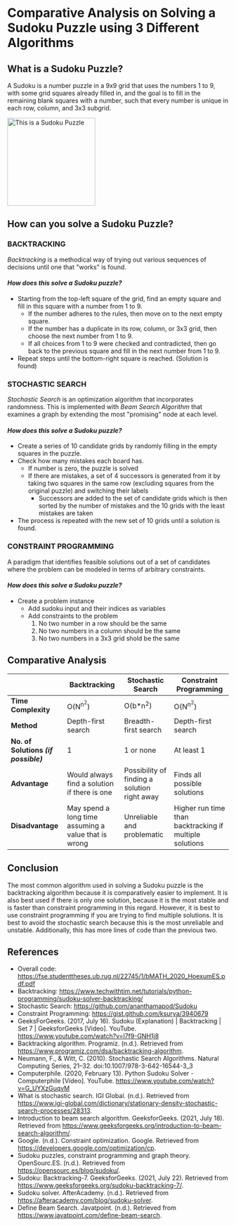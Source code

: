 # Comparative Analysis on Solving a Sudoku Puzzle using 3 Different Algorithms

## **What is a Sudoku Puzzle?**

A Sudoku is a number puzzle in a 9x9 grid that uses the numbers 1 to 9, with some grid squares already filled in, and the goal is to fill in the remaining blank squares with a number, such that every number is unique in each row, column, and 3x3 subgrid.

<img src="https://www.rd.com/wp-content/uploads/2020/12/Sudoku3.jpg" alt="This is a Sudoku Puzzle" width="200">

## **How can you solve a Sudoku Puzzle?**

### **BACKTRACKING**

_Backtracking_ is a methodical way of trying out various sequences of decisions until one that "works" is found.

#### **_How does this solve a Sudoku puzzle?_**

- Starting from the top-left square of the grid, find an empty square and fill in this square with a number from 1 to 9.
  - If the number adheres to the rules, then move on to the next empty square.
  - If the number has a duplicate in its row, column, or 3x3 grid, then choose the next number from 1 to 9.
  - If all choices from 1 to 9 were checked and contradicted, then go back to the previous square and fill in the next number from 1 to 9.
- Repeat steps until the bottom-right square is reached. (Solution is found)

### **STOCHASTIC SEARCH**

_Stochastic Search_ is an optimization algorithm that incorporates randomness. This is implemented with _Beam Search Algorithm_ that examines a graph by extending the most "promising" node at each level.

#### **_How does this solve a Sudoku puzzle?_**

- Create a series of 10 candidate grids by randomly filling in the empty squares in the puzzle.
- Check how many mistakes each board has.
  - If number is zero, the puzzle is solved
  - If there are mistakes, a set of 4 successors is generated from it by taking two squares in the same row (excluding squares from the original puzzle) and switching their labels
    - Successors are added to the set of candidate grids which is then sorted by the number of mistakes and the 10 grids with the least mistakes are taken
- The process is repeated with the new set of 10 grids until a solution is found.

### **CONSTRAINT PROGRAMMING**

A paradigm that identifies feasible solutions out of a set of candidates where the problem can be modeled in terms of arbitrary constraints.

#### **_How does this solve a Sudoku puzzle?_**

- Create a problem instance
  - Add sudoku input and their indices as variables
  - Add constraints to the problem
    1. No two number in a row should be the same
    2. No two numbers in a column should be the same
    3. No two numbers in a 3x3 grid shold be the same

## **Comparative Analysis**

|                                      | Backtracking                                         | Stochastic Search                            | Constraint Programming                                  |
| ------------------------------------ | ---------------------------------------------------- | -------------------------------------------- | ------------------------------------------------------- |
| **Time Complexity**                  | Ο(N<sup>n<sup>2</sup></sup>)                         | O(b\*n<sup>2</sup>)                          | Ο(N<sup>n<sup>2</sup></sup>)                            |
| **Method**                           | Depth-first search                                   | Breadth-first search                         | Depth-first search                                      |
| **No. of Solutions _(if possible)_** | 1                                                    | 1 or none                                    | At least 1                                              |
| **Advantage**                        | Would always find a solution if there is one         | Possibility of finding a solution right away | Finds all possible solutions                            |
| **Disadvantage**                     | May spend a long time assuming a value that is wrong | Unreliable and problematic                   | Higher run time than backtracking if multiple solutions |

## **Conclusion**

The most common algorithm used in solving a Sudoku puzzle is the backtracking algorithm because it is comparatively easier to implement. It is also best used if there is only one solution, because it is the most stable and is faster than constraint programming in this regard. However, it is best to use constraint programming if you are trying to find multiple solutions. It is best to avoid the stochastic search because this is the most unreliable and unstable. Additionally, this has more lines of code than the previous two.

## **References**

- Overall code: https://fse.studenttheses.ub.rug.nl/22745/1/bMATH_2020_HoexumES.pdf.pdf
- Backtracking: https://www.techwithtim.net/tutorials/python-programming/sudoku-solver-backtracking/
- Stochastic Search: https://github.com/ananthamapod/Sudoku
- Constraint Programming: https://gist.github.com/ksurya/3940679
- GeeksForGeeks. (2017, July 16). Sudoku (Explanation) | Backtracking | Set 7 | GeeksforGeeks [Video]. YouTube. https://www.youtube.com/watch?v=l7f9-GNH1j8
- Backtracking algorithm. Programiz. (n.d.). Retrieved from https://www.programiz.com/dsa/backtracking-algorithm.
- Neumann, F., & Witt, C. (2010). Stochastic Search Algorithms. Natural Computing Series, 21–32. doi:10.1007/978-3-642-16544-3_3
- Computerphile. (2020, February 13). Python Sudoku Solver - Computerphile [Video]. YouTube. https://www.youtube.com/watch?v=G_UYXzGuqvM
- What is stochastic search. IGI Global. (n.d.). Retrieved from https://www.igi-global.com/dictionary/stationary-density-stochastic-search-processes/28313.
- Introduction to beam search algorithm. GeeksforGeeks. (2021, July 18). Retrieved from https://www.geeksforgeeks.org/introduction-to-beam-search-algorithm/.
- Google. (n.d.). Constraint optimization. Google. Retrieved from https://developers.google.com/optimization/cp.
- Sudoku puzzles, constraint programming and graph theory. OpenSourc.ES. (n.d.). Retrieved from https://opensourc.es/blog/sudoku/.
- Sudoku: Backtracking-7. GeeksforGeeks. (2021, July 22). Retrieved from https://www.geeksforgeeks.org/sudoku-backtracking-7/.
- Sudoku solver. AfterAcademy. (n.d.). Retrieved from https://afteracademy.com/blog/sudoku-solver.
- Define Beam Search. Javatpoint. (n.d.). Retrieved from https://www.javatpoint.com/define-beam-search.
